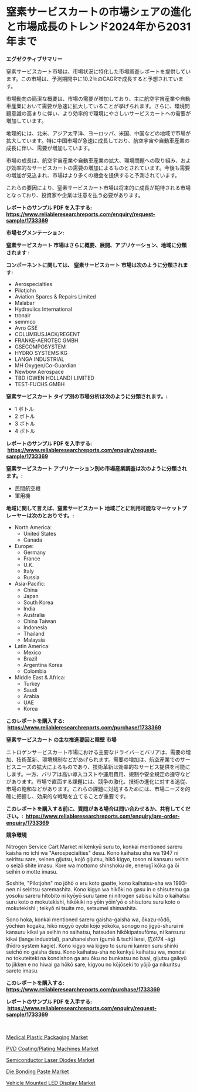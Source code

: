 <p><h1>窒素サービスカートの市場シェアの進化と市場成長のトレンド2024年から2031年まで</h1></p><p><strong>エグゼクティブサマリー</strong></p>
<p><p>窒素サービスカート市場は、市場状況に特化した市場調査レポートを提供しています。この市場は、予測期間中に10.2％のCAGRで成長すると予想されています。</p><p>市場動向の簡潔な概要は、市場の需要が増加しており、主に航空宇宙産業や自動車産業において需要が急速に拡大していることが挙げられます。さらに、環境問題意識の高まりに伴い、より効率的で環境にやさしいサービスカートへの需要が増加しています。</p><p>地理的には、北米、アジア太平洋、ヨーロッパ、米国、中国などの地域で市場が拡大しています。特に中国市場が急速に成長しており、航空宇宙や自動車産業の成長に伴い、需要が増加しています。</p><p>市場の成長は、航空宇宙産業や自動車産業の拡大、環境問題への取り組み、および効率的なサービスカートの需要の増加によるものとされています。今後も需要の増加が見込まれ、市場はより多くの機会を提供すると予測されています。</p><p>これらの要因により、窒素サービスカート市場は将来的に成長が期待される市場となっており、投資家や企業は注意を払う必要があります。</p></p>
<p><strong>レポートのサンプル PDF を入手する: <a href="https://www.reliableresearchreports.com/enquiry/request-sample/1733369">https://www.reliableresearchreports.com/enquiry/request-sample/1733369</a></strong></p>
<p><strong>市場セグメンテーション:</strong></p>
<p><strong> 窒素サービスカート 市場はさらに概要、展開、アプリケーション、地域に分類されます :</strong></p>
<p><strong>コンポーネントに関しては、 窒素サービスカート 市場は次のように分類されます: &nbsp;</strong></p>
<p><ul><li>Aerospecialties</li><li>Pilotjohn</li><li>Aviation Spares & Repairs Limited</li><li>Malabar</li><li>Hydraulics International</li><li>tronair</li><li>semmco</li><li>Avro GSE</li><li>COLUMBUSJACK/REGENT</li><li>FRANKE-AEROTEC GMBH</li><li>GSECOMPOSYSTEM</li><li>HYDRO SYSTEMS KG</li><li>LANGA INDUSTRIAL</li><li>MH Oxygen/Co-Guardian</li><li>Newbow Aerospace</li><li>TBD (OWEN HOLLAND) LIMITED</li><li>TEST-FUCHS GMBH</li></ul></p>
<p><strong> 窒素サービスカート タイプ別の市場分析は次のように分類されます。:</strong></p>
<p><ul><li>1 ボトル</li><li>2 ボトル</li><li>3 ボトル</li><li>4 ボトル</li></ul></p>
<p><strong>レポートのサンプル PDF を入手する: &nbsp;<a href="https://www.reliableresearchreports.com/enquiry/request-sample/1733369">https://www.reliableresearchreports.com/enquiry/request-sample/1733369</a></strong></p>
<p><strong> 窒素サービスカート アプリケーション別の市場産業調査は次のように分類されます。:</strong></p>
<p><ul><li>民間航空機</li><li>軍用機</li></ul></p>
<p><strong>地域に関して言えば、窒素サービスカート 地域ごとに利用可能なマーケットプレーヤーは次のとおりです。:</strong></p>
<p><ul>
    <li>
        North America:
        <ul>
            <li>United States</li>
            <li>Canada</li>
        </ul>
    </li>
    <li>
        Europe:
        <ul>
            <li>Germany</li>
            <li>France</li>
            <li>U.K.</li>
            <li>Italy</li>
            <li>Russia</li>
        </ul>
    </li>
    <li>
        Asia-Pacific:
        <ul>
            <li>China</li>
            <li>Japan</li>
            <li>South Korea</li>
            <li>India</li>
            <li>Australia</li>
            <li>China Taiwan</li>
            <li>Indonesia</li>
            <li>Thailand</li>
            <li>Malaysia</li>
        </ul>
    </li>
    <li>
        Latin America:
        <ul>
            <li>Mexico</li>
            <li>Brazil</li>
            <li>Argentina Korea</li>
            <li>Colombia</li>
        </ul>
    </li>
    <li>
        Middle East & Africa:
        <ul>
            <li>Turkey</li>
            <li>Saudi</li>
            <li>Arabia</li>
            <li>UAE</li>
            <li>Korea</li>
        </ul>
    </li>
    </ul></p>
<p><strong>このレポートを購入する: &nbsp;<a href="https://www.reliableresearchreports.com/purchase/1733369">https://www.reliableresearchreports.com/purchase/1733369</a></strong></p>
<p><strong>窒素サービスカート の主な推進要因と障壁 市場</strong></p>
<p><p>ニトロゲンサービスカート市場における主要なドライバーとバリアは、需要の増加、技術革新、環境規制などがあげられます。需要の増加は、航空産業でのサービスニーズの拡大によるものであり、技術革新は効率的なサービス提供を可能にします。一方、バリアは高い導入コストや運用費用、規制や安全規定の遵守などがあります。市場で直面する課題には、競争の激化、技術の進化に対する追従、市場の飽和などがあります。これらの課題に対処するためには、市場ニーズを的確に把握し、効果的な戦略を立てることが重要です。</p></p>
<p><strong>このレポートを購入する前に、質問がある場合は問い合わせるか、共有してください。:&nbsp; <a href="https://www.reliableresearchreports.com/enquiry/pre-order-enquiry/1733369">https://www.reliableresearchreports.com/enquiry/pre-order-enquiry/1733369</a></strong></p>
<p><strong>競争環境</strong></p>
<p><p>Nitrogen Service Cart Market ni kenkyū suru to, konkai mentioned sareru kaisha no ichi wa "Aerospecialties" desu. Kono kaihatsu sha wa 1947 ni seiritsu sare, seinen gijutsu, kojō gijutsu, hikō kigyo, toson ni kansuru seihin o seizō shite imasu. Kore wa mottomo shinshoku de, enerugī kōka ga ōi seihin o motte imasu.</p><p>Soshite, "Pilotjohn" mo jōhō o eru koto  gaatte, kono kaihatsu-sha wa 1993-nen ni seiritsu saremashita. Kono kigyo wa hikōki no gasu in o shisutemu ga yosoku sareru hitobito ni kyōyō suru tame ni nitrogen sabisu kāto o kaihatsu suru koto o mokutekishi, hikōkiki no yōin yōin'yō o shisutoru suru koto o mokutekishi ; teikyō ni tsuite mo, setsumei shimashita.</p><p>Sono hoka, konkai mentioned sareru  gaisha-gaisha wa, ōkazu-rōdō, yōchien kogaku, hikō nōgyō oyobi kōjō yōkōka, sonogo no jigyō-shurui ni kansuru kikai ya seihin no saihatsu, hatsuden hikōkipatsufōmu, ni kansuru kikai (lange industrial), paruhaneishon (gumē & tschī lerei, 広ó174 -ág) (hīdro system kagie). Kono kigyo wa kigyo to suru  ni kanren suru shinki seichō no gaisha desu. Kono kaihatsu-sha no kenkyū kaihatsu wa, mondai no tokuteiteki na kondishon ga aru ōku no bunkatsu no baai, gijutsu gaikyū to jikken e no hiwai ga hōkō sare, kigyou no kōjōseki to yōjō ga nikuritsu sarete imasu.</p></p>
<p><strong>このレポートを購入する: &nbsp; <a href="https://www.reliableresearchreports.com/purchase/1733369">https://www.reliableresearchreports.com/purchase/1733369</a></strong></p>
<p><strong>レポートのサンプル PDF を入手する: &nbsp;<a href="https://www.reliableresearchreports.com/enquiry/request-sample/1733369">https://www.reliableresearchreports.com/enquiry/request-sample/1733369</a></strong><strong></strong></p>
<p>&nbsp;</p>
<p><p><a href="https://view.publitas.com/reportprime-1/medical-plastic-packaging-market-research-report-unlocks-analysis-on-the-market-financial-status-market-size-and-market-revenue-upto-2031/">Medical Plastic Packaging Market</a></p><p><a href="https://cat-emmental-94b.notion.site/PVD-Coating-Plating-Machines-Market-Furnish-Information-about-Market-Size-Market-Share-Market-Dyna-f1349bace8cc492c97405d0002f30b21">PVD Coating/Plating Machines Market</a></p><p><a href="https://view.publitas.com/reportprime-1/semiconductor-laser-diodes-market-size-focuses-on-market-dynamics-in-depth-analysis-and-future-projections-of-its-market-forecasted-for-period-from-2024-to-2031/">Semiconductor Laser Diodes Market</a></p><p><a href="https://silk-columnist-571.notion.site/Die-Bonding-Paste-Market-Size-Share-Trends-Analysis-Report-By-Application-Regional-Outlook-Comp-94e8502e16814faab56a307973a03b03">Die Bonding Paste Market</a></p><p><a href="https://github.com/Glendatilghmankmgz0rbhwpy/Market-Research-Report-List-1/blob/main/vehicle-mounted-led-display-market.md">Vehicle Mounted LED Display Market</a></p></p>